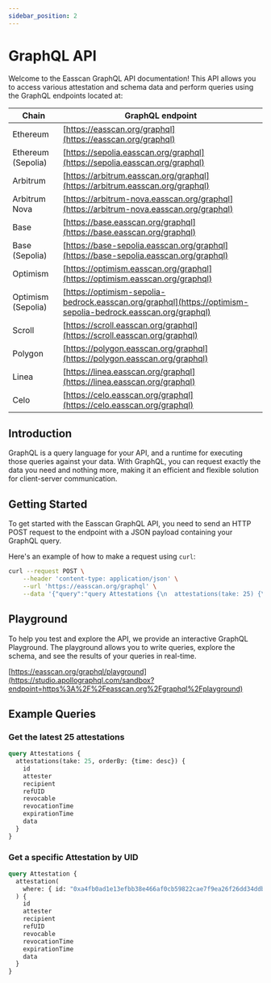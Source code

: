 ```yaml
---
sidebar_position: 2
---
```

# GraphQL API

Welcome to the Easscan GraphQL API documentation! This API allows you to access various attestation and schema data and perform queries using the GraphQL endpoints located at:

| Chain  | GraphQL endpoint                                                                                                      |
| ------------ |-----------------------------------------------------------------------------------------------------------------|
| Ethereum | [https://easscan.org/graphql](https://easscan.org/graphql)                                                          |
| Ethereum (Sepolia) | [https://sepolia.easscan.org/graphql](https://sepolia.easscan.org/graphql)                                |
| Arbitrum | [https://arbitrum.easscan.org/graphql](https://arbitrum.easscan.org/graphql)                                        |
| Arbitrum Nova | [https://arbitrum-nova.easscan.org/graphql](https://arbitrum-nova.easscan.org/graphql)                                        |
| Base | [https://base.easscan.org/graphql](https://base.easscan.org/graphql)                                                    |
| Base (Sepolia) | [https://base-sepolia.easscan.org/graphql](https://base-sepolia.easscan.org/graphql)                             |
| Optimism | [https://optimism.easscan.org/graphql](https://optimism.easscan.org/graphql)                                        |
| Optimism (Sepolia) | [https://optimism-sepolia-bedrock.easscan.org/graphql](https://optimism-sepolia-bedrock.easscan.org/graphql) |
| Scroll | [https://scroll.easscan.org/graphql](https://scroll.easscan.org/graphql)          
| Polygon | [https://polygon.easscan.org/graphql](https://polygon.easscan.org/graphql)                                        |
| Linea | [https://linea.easscan.org/graphql](https://linea.easscan.org/graphql)                                                 |
| Celo | [https://celo.easscan.org/graphql](https://celo.easscan.org/graphql)                                        |



## Introduction

GraphQL is a query language for your API, and a runtime for executing those queries against your data. With GraphQL, you can request exactly the data you need and nothing more, making it an efficient and flexible solution for client-server communication.

## Getting Started

To get started with the Easscan GraphQL API, you need to send an HTTP POST request to the endpoint with a JSON payload containing your GraphQL query.

Here's an example of how to make a request using `curl`:

```bash
curl --request POST \
    --header 'content-type: application/json' \
    --url 'https://easscan.org/graphql' \
    --data '{"query":"query Attestations {\n  attestations(take: 25) {\n    id\n    attester\n    recipient\n    refUID\n    revocable\n    revocationTime\n    expirationTime\n    data\n  }\n}","variables":{}}'
```

## Playground

To help you test and explore the API, we provide an interactive GraphQL Playground. The playground allows you to write queries, explore the schema, and see the results of your queries in real-time.

[https://easscan.org/graphql/playground](https://studio.apollographql.com/sandbox?endpoint=https%3A%2F%2Feasscan.org%2Fgraphql%2Fplayground)

## Example Queries

### Get the latest 25 attestations

```graphql
query Attestations {
  attestations(take: 25, orderBy: {time: desc}) {
    id
    attester
    recipient
    refUID
    revocable
    revocationTime
    expirationTime
    data
  }
}
```

### Get a specific Attestation by UID

```graphql
query Attestation {
  attestation(
    where: { id: "0xa4fb0ad1e13efbb38e466af0cb59822cae7f9ea26f26dd34ddb09c76ee9dbb12" }
  ) {
    id
    attester
    recipient
    refUID
    revocable
    revocationTime
    expirationTime
    data
  }
}
```
